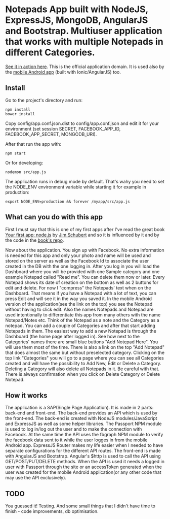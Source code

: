 # Notepads App built with NodeJS, ExpressJS, MongoDB, AngularJS and Bootstrap. Multiuser application that works with multiple Notepads in different Categories.

[See it in action here](https://notepads.iliyan-trifonov.com "Notepads by Iliyan Trifonov"). This is the official application domain. It is used also by the [mobile Android app](https://play.google.com/store/apps/details?id=com.iliyan_trifonov.notepads "Notepads Mobile") (built with Ionic/AngularJS) too.

## Install

Go to the project's directory and run:

    npm install
    bower install

Copy config/app.conf.json.dist to config/app.conf.json and edit it for your environment (set session SECRET, FACEBOOK_APP_ID, FACEBOOK_APP_SECRET, MONGODB_URI).

After that run the app with:

    npm start

Or for developing:

    nodemon src/app.js

The application runs in debug mode by default. That's wahy you need to set the NODE_ENV environment variable while starting it for example in production:

    export NODE_ENV=production && forever /myapp/src/app.js

## What can you do with this app

First I must say that this is one of my first apps after I've read the great book [Your first app: node.js](https://leanpub.com/yfa-nodejs "Your first app: node.js") by [Jim Schubert](https://leanpub.com/u/jimschubert "Jim Schubert") and so it is influenced by it and by the code in the [book's repo](https://github.com/jimschubert/yfa-nodejs-code "Code to accompany the book Your first app: node.js").

Now about the application. You sign up with Facebook. No extra information is needed for this app and only your photo and name will be used and stored on the server as well as the Facebook Id to associate the user created in the DB with the one logging in.
After you log in you will load the Dashboard where you will be provided with one Sample category and one example Notepad called "Read me".
You can delete them now or later.
Every Notepad shows its date of creation on the bottom as well as 2 buttons for edit and delete.
For now I "compress" the Notepads' text when on the Dashboard. That means if you have a Notepad with a lot of text, you can press Edit and will see it in the way you saved it. In the mobile Android version of the application(see the link on the top) you see the Notepad without having to click edit.
Also the names Notepads and Notepad are used intentionally to differentiate this app from many others with the name Notepad/Notes etc.
Think of the Notepad as a note and the Category as a notepad.
You can add a couple of Categories and after that start adding Notepads in them. The easiest way to add a new Notepad is through the Dashboard (the home page after logged in). See how next to the Categories' names there are small blue buttons "Add Notepad Here". You will use them most of the time.
There is also a link on the top "Add Notepad" that does almost the same but without preselected category.
Clicking on the top link "Categories" you will go to a page where you can see all Categories created and will have the possibility to Add New, Edit or Delete a Category.
Deleting a Category will also delete all Notepads in it. Be careful with that. There is always confirmation when you click on Delete Category or Delete Notepad.

## How it works

The application is a SAP(Single Page Application). It is made in 2 parts: back-end and front-end. The back-end provides an API which is used by the front-end.
The back-end is created with NodeJS modules/JavaScript and ExpressJS as well as some helper libraries. The Passport NPM module is used to log in/log out the user and to make the connection with Facebook. At the same time the API uses the fbgraph NPM module to verify the facebook data sent to it while the user logges in from the mobile Android app.
ExpressJS Router makes my life easier when I needed to have separate configurations for the different API routes.
The front-end is made with AngularJS and Bootstrap. Angular's $http is used to call the API using GET/POST/PUT/DELETE methods.
When the API is used it needs a logged in user with Passport through the site or an accessToken generated when the user was created for the mobile Android application(or any other code that may use the API exclusively).

## TODO

You guessed it! Testing.
And some small things that I didn't have time to finish - code improvements, db optimisation.
